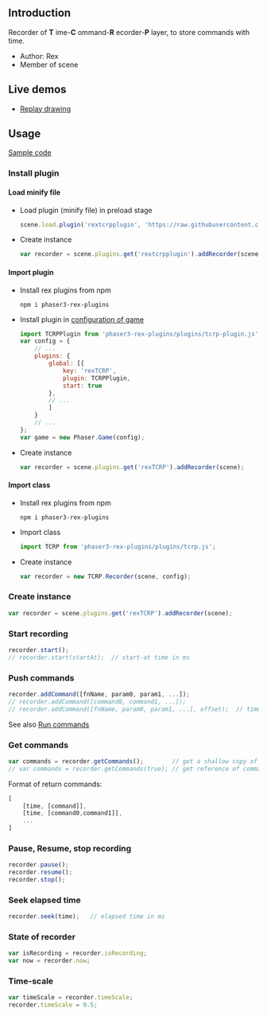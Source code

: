 ## Introduction

Recorder of **T** ime-**C** ommand-**R** ecorder-**P** layer, to store commands with time.

- Author: Rex
- Member of scene

## Live demos

- [Replay drawing](https://codepen.io/rexrainbow/pen/oNjeXvo)

## Usage

[Sample code](https://github.com/rexrainbow/phaser3-rex-notes/tree/master/examples/tcrp)

### Install plugin

#### Load minify file

- Load plugin (minify file) in preload stage
    ```javascript
    scene.load.plugin('rextcrpplugin', 'https://raw.githubusercontent.com/rexrainbow/phaser3-rex-notes/master/dist/rextcrpplugin.min.js', true);
    ```
- Create instance
    ```javascript
    var recorder = scene.plugins.get('rextcrpplugin').addRecorder(scene);
    ```

#### Import plugin

- Install rex plugins from npm
    ```
    npm i phaser3-rex-plugins
    ```
- Install plugin in [configuration of game](game.md#configuration)
    ```javascript
    import TCRPPlugin from 'phaser3-rex-plugins/plugins/tcrp-plugin.js';
    var config = {
        // ...
        plugins: {
            global: [{
                key: 'rexTCRP',
                plugin: TCRPPlugin,
                start: true
            },
            // ...
            ]
        }
        // ...
    };
    var game = new Phaser.Game(config);
    ```
- Create instance
    ```javascript
    var recorder = scene.plugins.get('rexTCRP').addRecorder(scene);
    ```

#### Import class

- Install rex plugins from npm
    ```
    npm i phaser3-rex-plugins
    ```
- Import class
    ```javascript
    import TCRP from 'phaser3-rex-plugins/plugins/tcrp.js';
    ```
- Create instance
    ```javascript
    var recorder = new TCRP.Recorder(scene, config);
    ```

### Create instance

```javascript
var recorder = scene.plugins.get('rexTCRP').addRecorder(scene);
```

### Start recording

```javascript
recorder.start();
// recorder.start(startAt);  // start-at time in ms
```

### Push commands

```javascript
recorder.addCommand([fnName, param0, param1, ...]);
// recorder.addCommand([command0, command1, ...]);
// recorder.addCommand([fnName, param0, param1, ...], offset);  // time-offset in ms
```

See also [Run commands](runcommands.md)

### Get commands

```javascript
var commands = recorder.getCommands();        // get a shallow copy of commands
// var commands = recorder.getCommands(true); // get reference of commands
```

Format of return commands:

```javascript
[
    [time, [command]],
    [time, [command0,command1]],
    ...
]
```

### Pause, Resume, stop recording

```javascript
recorder.pause();
recorder.resume();
recorder.stop();
```

### Seek elapsed time

```javascript
recorder.seek(time);   // elapsed time in ms
```

### State of recorder

```javascript
var isRecording = recorder.isRecording;
var now = recorder.now;
```

### Time-scale

```javascript
var timeScale = recorder.timeScale;
recorder.timeScale = 0.5;
```